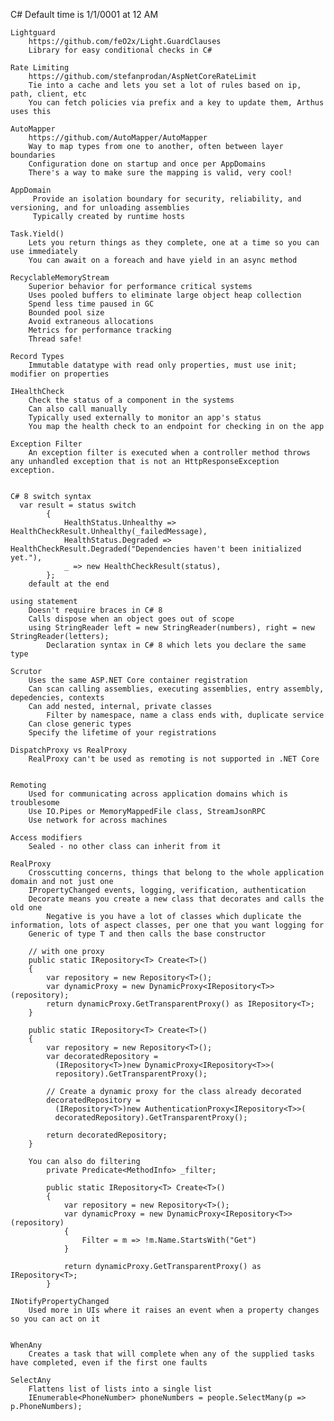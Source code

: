 		
C#
	Default time is 1/1/0001 at 12 AM
	
	Lightguard
		https://github.com/feO2x/Light.GuardClauses
		Library for easy conditional checks in C#
		
	Rate Limiting
		https://github.com/stefanprodan/AspNetCoreRateLimit
		Tie into a cache and lets you set a lot of rules based on ip, path, client, etc
		You can fetch policies via prefix and a key to update them, Arthus uses this
	
	AutoMapper
		https://github.com/AutoMapper/AutoMapper
		Way to map types from one to another, often between layer boundaries
		Configuration done on startup and once per AppDomains
		There's a way to make sure the mapping is valid, very cool!
		
	AppDomain
		 Provide an isolation boundary for security, reliability, and versioning, and for unloading assemblies
		 Typically created by runtime hosts
		 
	Task.Yield()
		Lets you return things as they complete, one at a time so you can use immediately
		You can await on a foreach and have yield in an async method
		
	RecyclableMemoryStream
		Superior behavior for performance critical systems
		Uses pooled buffers to eliminate large object heap collection
		Spend less time paused in GC
		Bounded pool size
		Avoid extraneous allocations
		Metrics for performance tracking
		Thread safe!
		
	Record Types
		Immutable datatype with read only properties, must use init; modifier on properties
		
	IHealthCheck
		Check the status of a component in the systems
		Can also call manually
		Typically used externally to monitor an app's status
		You map the health check to an endpoint for checking in on the app
		
	Exception Filter
		An exception filter is executed when a controller method throws any unhandled exception that is not an HttpResponseException exception.
		
	
	C# 8 switch syntax
	  var result = status switch
            {
                HealthStatus.Unhealthy => HealthCheckResult.Unhealthy(_failedMessage),
                HealthStatus.Degraded => HealthCheckResult.Degraded("Dependencies haven't been initialized yet."),
                _ => new HealthCheckResult(status),
            };
		default at the end
		
	using statement
		Doesn't require braces in C# 8
		Calls dispose when an object goes out of scope
		using StringReader left = new StringReader(numbers), right = new StringReader(letters);
			Declaration syntax in C# 8 which lets you declare the same type 
			
	Scrutor
		Uses the same ASP.NET Core container registration
		Can scan calling assemblies, executing assemblies, entry assembly, depedencies, contexts
		Can add nested, internal, private classes
			Filter by namespace, name a class ends with, duplicate service
		Can close generic types
		Specify the lifetime of your registrations
		
	DispatchProxy vs RealProxy
		RealProxy can't be used as remoting is not supported in .NET Core
		
		
	Remoting
		Used for communicating across application domains which is troublesome
		Use IO.Pipes or MemoryMappedFile class, StreamJsonRPC
		Use network for across machines
		
	Access modifiers
		Sealed - no other class can inherit from it
		
	RealProxy
		Crosscutting concerns, things that belong to the whole application domain and not just one
		IPropertyChanged events, logging, verification, authentication
		Decorate means you create a new class that decorates and calls the old one
			Negative is you have a lot of classes which duplicate the information, lots of aspect classes, per one that you want logging for
		Generic of type T and then calls the base constructor
		
		// with one proxy
		public static IRepository<T> Create<T>()
		{
			var repository = new Repository<T>();
			var dynamicProxy = new DynamicProxy<IRepository<T>>(repository);
			return dynamicProxy.GetTransparentProxy() as IRepository<T>;
		}
		
		public static IRepository<T> Create<T>()
		{
			var repository = new Repository<T>();
			var decoratedRepository =
			  (IRepository<T>)new DynamicProxy<IRepository<T>>(
			  repository).GetTransparentProxy();
			  
			// Create a dynamic proxy for the class already decorated
			decoratedRepository =
			  (IRepository<T>)new AuthenticationProxy<IRepository<T>>(
			  decoratedRepository).GetTransparentProxy();

			return decoratedRepository;
		}
		
		You can also do filtering
			private Predicate<MethodInfo> _filter;
			
			public static IRepository<T> Create<T>()
			{
				var repository = new Repository<T>();
				var dynamicProxy = new DynamicProxy<IRepository<T>>(repository)
				{
					Filter = m => !m.Name.StartsWith("Get")
				}
				
				return dynamicProxy.GetTransparentProxy() as IRepository<T>;  
			}

	INotifyPropertyChanged
		Used more in UIs where it raises an event when a property changes so you can act on it
	
	
	WhenAny
		Creates a task that will complete when any of the supplied tasks have completed, even if the first one faults
	
	SelectAny
		Flattens list of lists into a single list
		IEnumerable<PhoneNumber> phoneNumbers = people.SelectMany(p => p.PhoneNumbers);
	
